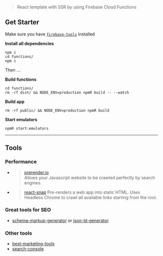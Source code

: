 > React template with SSR by using Firebase Cloud Functions

## Get Starter

Make sure you have [`firebase-tools`][firebase-tools] installed

**Install all dependencies**
```
npm i
cd functions/ 
npm i
```

Then ...

**Build functions**

```
cd functions/ 
rm -rf dist/ && NODE_ENV=production npmR build -- --watch 
```

**Build app** 

```
rm -rf public/ && NODE_ENV=production npmR build
```

**Start emulators**

```
npmR start:emulators
```

---------

## Tools

### Performance

 * > [prerender.io][4]   
   > Allows your Javascript website to be crawled perfectly by search engines.
 * > [react-snap][5]
   > Pre-renders a web app into static HTML. Uses Headless Chrome to crawl all available links starting from the root.

### Great tools for SEO

 * [schema-markup-generator][1] or [json-ld-generator][json-ld-generator]


### Other tools

 * [best-marketing-tools][best-marketing-tools]
 * [search-console][search-console]

[1]: https://technicalseo.com/tools/schema-markup-generator/
[json-ld-generator]: https://webcode.tools/json-ld-generator
[best-marketing-tools]: https://saijogeorge.com/best-marketing-tools/
[4]: https://prerender.io/
[5]: https://github.com/stereobooster/react-snap
[firebase-tools]: https://firebase.google.com/docs/cli
[search-console]: https://search.google.com/search-console